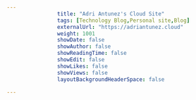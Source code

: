 ---
                title: "Adri Antunez's Cloud Site"
                tags: [Technology Blog,Personal site,Blog]
                externalUrl: "https://adriantunez.cloud"
                weight: 1001
                showDate: false
                showAuthor: false
                showReadingTime: false
                showEdit: false
                showLikes: false
                showViews: false
                layoutBackgroundHeaderSpace: false
                ---
